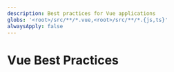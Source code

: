 ```yaml
---
description: Best practices for Vue applications
globs: '<root>/src/**/*.vue,<root>/src/**/*.{js,ts}'
alwaysApply: false
---
```


# Vue Best Practices

<!--
TODO: Add content for Vue best practices.
Follow unified schema guidelines.
-->
